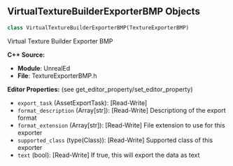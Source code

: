 ## VirtualTextureBuilderExporterBMP Objects

```python
class VirtualTextureBuilderExporterBMP(TextureExporterBMP)
```

Virtual Texture Builder Exporter BMP

**C++ Source:**

- **Module**: UnrealEd
- **File**: TextureExporterBMP.h

**Editor Properties:** (see get_editor_property/set_editor_property)

- ``export_task`` (AssetExportTask):  [Read-Write]
- ``format_description`` (Array[str]):  [Read-Write] Descriptiong of the export format
- ``format_extension`` (Array[str]):  [Read-Write] File extension to use for this exporter
- ``supported_class`` (type(Class)):  [Read-Write] Supported class of this exporter
- ``text`` (bool):  [Read-Write] If true, this will export the data as text

<a id="unreal.TextureExporterDDS"></a>